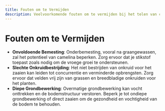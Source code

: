 ```yaml
---
title: Fouten om te Vermijden
description: Veelvoorkomende fouten om te vermijden bij het telen van camelina
---
```

# Fouten om te Vermijden

- **Onvoldoende Bemesting**: Onderbemesting, vooral na graangewassen, zal het potentieel van camelina beperken. Zorg ervoor dat je stikstof toepast zoals nodig om de vroege groei te ondersteunen.
- **Slechte Onkruidbestrijding**: Het niet bestrijden van onkruid voor het zaaien kan leiden tot concurrentie en verminderde opbrengsten. Zorg ervoor dat velden vrij zijn van grassen en breedbladige onkruiden voor het planten.
- **Diepe Grondbewerking**: Overmatige grondbewerking kan vocht onttrekken en de bodemstructuur verstoren. Beperk je tot ondiepe grondbewerking of direct zaaien om de gezondheid en vochtigheid van de bodem te behouden.